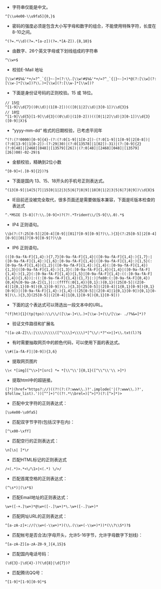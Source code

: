 - 字符串仅能是中文。
```
^[\\u4e00-\\u9fa5]{0,}$
```
- 密码的强度必须是包含大小写字母和数字的组合，不能使用特殊字符，长度在8-10之间。
```
^(?=.*\\d)(?=.*[a-z])(?=.*[A-Z]).{8,10}$
```
- 由数字、26个英文字母或下划线组成的字符串
```
^\\w+$
```
- 校验E-Mail 地址
```
[\\w!#$%&'*+/=?^_`{|}~-]+(?:\\.[\\w!#$%&'*+/=?^_`{|}~-]+)*@(?:[\\w](?:[\\w-]*[\\w])?\\.)+[\\w](?:[\\w-]*[\\w])?
```
- 下面是身份证号码的正则校验。15 或 18位。
```
// 15位
^[1-9]\\d{7}((0\\d)|(1[0-2]))(([0|1|2]\\d)|3[0-1])\\d{3}$
// 18位
^[1-9]\\d{5}[1-9]\\d{3}((0\\d)|(1[0-2]))(([0|1|2]\\d)|3[0-1])\\d{3}([0-9]|X)$
```
- “yyyy-mm-dd“ 格式的日期校验，已考虑平闰年
```
^(?:(?!0000)[0-9]{4}-(?:(?:0[1-9]|1[0-2])-(?:0[1-9]|1[0-9]|2[0-8])|(?:0[13-9]|1[0-2])-(?:29|30)|(?:0[13578]|1[02])-31)|(?:[0-9]{2}(?:0[48]|[2468][048]|[13579][26])|(?:0[48]|[2468][048]|[13579][26])00)-02-29)$
```
- 金额校验，精确到2位小数
```
^[0-9]+(.[0-9]{2})?$
```
- 下面是国内 13、15、18开头的手机号正则表达式。
```
^(13[0-9]|14[5|7]|15[0|1|2|3|5|6|7|8|9]|18[0|1|2|3|5|6|7|8|9])\\d{8}$
```
- IE目前还没被完全取代，很多页面还是需要做版本兼容，下面是IE版本检查的表达式
```
^.*MSIE [5-8](?:\\.[0-9]+)?(?!.*Trident\\/[5-9]\\.0).*$
```
- IP4 正则语句。
```
\\b(?:(?:25[0-5]|2[0-4][0-9]|[01]?[0-9][0-9]?)\\.){3}(?:25[0-5]|2[0-4][0-9]|[01]?[0-9][0-9]?)\\b
```

- IP6 正则语句。
```
(([0-9a-fA-F]{1,4}:){7,7}[0-9a-fA-F]{1,4}|([0-9a-fA-F]{1,4}:){1,7}:|([0-9a-fA-F]{1,4}:){1,6}:[0-9a-fA-F]{1,4}|([0-9a-fA-F]{1,4}:){1,5}(:[0-9a-fA-F]{1,4}){1,2}|([0-9a-fA-F]{1,4}:){1,4}(:[0-9a-fA-F]{1,4}){1,3}|([0-9a-fA-F]{1,4}:){1,3}(:[0-9a-fA-F]{1,4}){1,4}|([0-9a-fA-F]{1,4}:){1,2}(:[0-9a-fA-F]{1,4}){1,5}|[0-9a-fA-F]{1,4}:((:[0-9a-fA-F]{1,4}){1,6})|:((:[0-9a-fA-F]{1,4}){1,7}|:)|fe80:(:[0-9a-fA-F]{0,4}){0,4}%[0-9a-zA-Z]{1,}|::(ffff(:0{1,4}){0,1}:){0,1}((25[0-5]|(2[0-4]|1{0,1}[0-9]){0,1}[0-9])\\.){3,3}(25[0-5]|(2[0-4]|1{0,1}[0-9]){0,1}[0-9])|([0-9a-fA-F]{1,4}:){1,4}:((25[0-5]|(2[0-4]|1{0,1}[0-9]){0,1}[0-9])\\.){3,3}(25[0-5]|(2[0-4]|1{0,1}[0-9]){0,1}[0-9]))
```

- 下面的这个表达式可以筛选出一段文本中的URL。
```
^(f|ht){1}(tp|tps):\\/\\/([\\w-]+\\.)+[\\w-]+(\\/[\\w- ./?%&=]*)?
```

- 验证文件路径和扩展名
```
^([a-zA-Z]\\:|\\\\)\\\\([^\\\\]+\\\\)*[^\\/:*?"<>|]+\\.txt(l)?$
```

- 有时需要抽取网页中的颜色代码，可以使用下面的表达式。
```
\\#([a-fA-F]|[0-9]){3,6}
```

- 提取网页图片
```
\\< *[img][^\\>]*[src] *= *[\\"\\']{0,1}([^\\"\\'\\ >]*)
```

- 提取html中的超链接。
```
(]*)(href="https?://)((?!(?:(?:www\\.)?'.implode('|(?:www\\.)?', $follow_list).'))[^"]+)"((?!.*\\brel=)[^>]*)(?:[^>]*)>
```

- 匹配中文字符的正则表达式：
```
[\u4e00-\u9fa5]
```

- 匹配双字节字符(包括汉字在内)：
```
[^\x00-\xff]
```

- 匹配空行的正则表达式：
```
\n[\s| ]*\r
```

- 匹配HTML标记的正则表达式
```
/<(.*)>.*<\/\1>|<(.*) \/>/
```

- 匹配首尾空格的正则表达式：
```
(^\s*)|(\s*$)
```

- 匹配Email地址的正则表达式：
```
\w+([-+.]\w+)*@\w+([-.]\w+)*\.\w+([-.]\w+)*
```

- 匹配网址URL的正则表达式：
```
^[a-zA-z]+://(\\w+(-\\w+)*)(\\.(\\w+(-\\w+)*))*(\\?\\S*)?$
```

- 匹配帐号是否合法(字母开头，允许5-16字节，允许字母数字下划线)：
```
^[a-zA-Z][a-zA-Z0-9_]{4,15}$
```

- 匹配国内电话号码：
```
(\d{3}-|\d{4}-)?(\d{8}|\d{7})?
```

- 匹配腾讯QQ号：
```
^[1-9]*[1-9][0-9]*$
```